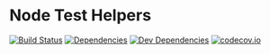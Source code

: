 Node Test Helpers
==================
[![Build Status][travis-image]][Travis CI]
[![Dependencies][dependencies-image]][Dependencies]
[![Dev Dependencies][devdependencies-image]][Dev Dependencies]
[![codecov.io][codecov-image]][Code Coverage]


[Code Coverage]: https://codecov.io/github/AbsentSemicolon/node-test-helpers?branch=develop
[codecov-image]: https://codecov.io/github/AbsentSemicolon/node-test-helpers/coverage.svg?branch=develop
[Dev Dependencies]: https://david-dm.org/AbsentSemicolon/node-test-helpers#info=devDependencies
[devdependencies-image]: https://david-dm.org/AbsentSemicolon/node-test-helpers/dev-status.png
[Dependencies]: https://david-dm.org/AbsentSemicolon/node-test-helpers
[dependencies-image]: https://david-dm.org/AbsentSemicolon/node-test-helpers.png
[travis-image]: https://secure.travis-ci.org/AbsentSemicolon/node-test-helpers.png
[Travis CI]: http://travis-ci.org/AbsentSemicolon/node-test-helpers
